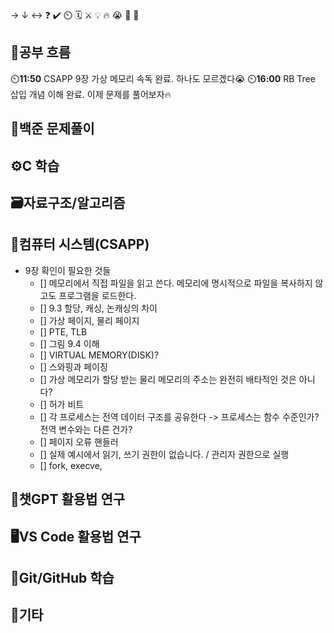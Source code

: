 → ↓ ↔ ❓ ✔️ ⏲️ 🗓️ ⚔️ 💡 🔥 😭 👏 🎵 

## 🧠공부 흐름
⏲️**11:50** CSAPP 9장 가상 메모리 속독 완료. 하나도 모르겠다😭
⏲️**16:00** RB Tree 삽입 개념 이해 완료. 이제 문제를 풀어보자🔥

## 🔢백준 문제풀이


## ⚙️C 학습


## 🗃️자료구조/알고리즘


## 📓컴퓨터 시스템(CSAPP)
- 9장 확인이 필요한 것들
    - [] 메모리에서 직접 파일을 읽고 쓴다. 메모리에 명시적으로 파일을 복사하지 않고도 프로그램을 로드한다.
    - [] 9.3 할당, 캐싱, 논캐싱의 차이
    - [] 가상 페이지, 물리 페이지
    - [] PTE, TLB
    - [] 그림 9.4 이해
    - [] VIRTUAL MEMORY(DISK)?
    - [] 스와핑과 페이징
    - [] 가상 메모리가 할당 받는 물리 메모리의 주소는 완전히 배타적인 것은 아니다?
    - [] 허가 비트
    - [] 각 프로세스는 전역 데이터 구조를 공유한다 -> 프로세스는 함수 수준인가? 전역 변수와는 다른 건가?
    - [] 페이지 오류 핸들러
    - [] 실제 예시에서 읽기, 쓰기 권한이 없습니다. / 관리자 권한으로 실행
    - [] fork, execve, 

## 💬챗GPT 활용법 연구


## 🖥️VS Code 활용법 연구


## 💾Git/GitHub 학습


## 📌기타

